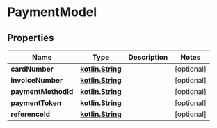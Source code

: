# PaymentModel

## Properties
Name | Type | Description | Notes
------------ | ------------- | ------------- | -------------
**cardNumber** | [**kotlin.String**](.md) |  |  [optional]
**invoiceNumber** | [**kotlin.String**](.md) |  |  [optional]
**paymentMethodId** | [**kotlin.String**](.md) |  |  [optional]
**paymentToken** | [**kotlin.String**](.md) |  |  [optional]
**referenceId** | [**kotlin.String**](.md) |  |  [optional]
